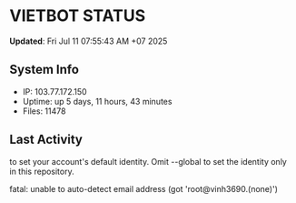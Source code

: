 # VIETBOT STATUS
**Updated**: Fri Jul 11 07:55:43 AM +07 2025

## System Info
- IP: 103.77.172.150
- Uptime: up 5 days, 11 hours, 43 minutes
- Files: 11478

## Last Activity

to set your account's default identity.
Omit --global to set the identity only in this repository.

fatal: unable to auto-detect email address (got 'root@vinh3690.(none)')

